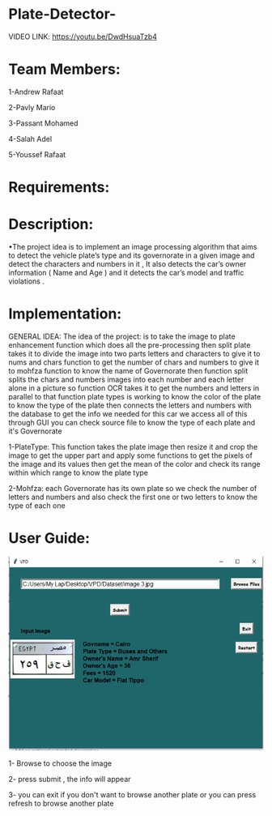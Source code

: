 # Plate-Detector-

VIDEO LINK: https://youtu.be/DwdHsuaTzb4



# Team Members:
1-Andrew Rafaat

2-Pavly Mario

3-Passant Mohamed 

4-Salah Adel

5-Youssef Rafaat

 # Requirements:
 

# Description:
•The project idea is to implement an image processing algorithm that aims to detect the vehicle plate’s type and its governorate in a given image and detect the characters and numbers in it , It also detects the car’s owner information ( Name and Age ) and it detects the car’s model and traffic violations .



# Implementation:
GENERAL IDEA: The idea of the project: is to take the image to plate enhancement function which does all the pre-processing then split plate takes it to divide the image into two parts letters and characters
to give it to nums and chars function to get the number of chars and numbers to give it to mohfza function to know the name of Governorate
then function split splits the chars and numbers images into each number and each letter alone in a picture so function OCR takes it to get the numbers and letters
in parallel to that function plate types is working to know the color of the plate to know the type of the plate 
then connects the letters and numbers with the database to get the info we needed for this car we access all of this through GUI
you can check source file to know the type of each plate and it's Governorate


1-PlateType: This function takes the plate image then resize it and crop the image to get the upper part and apply some functions to get the pixels of the image and its values then 
get the mean of the color and check its range within which range to know the plate type

2-Mohfza: each Governorate has its own plate so we check the number of letters and numbers and also check the first one or two letters to know the type of each one










# User Guide:
![Test Case](https://github.com/PassantElBaroudy/Plate-Detector-/blob/main/source/vpd.PNG)


1- Browse to choose the image 

2- press submit , the info will appear

3- you can exit if you don't want to browse another plate or you can press refresh to browse another plate


